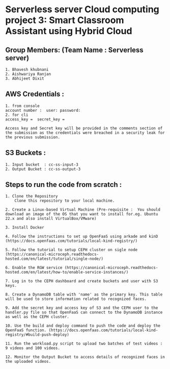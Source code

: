 #  Serverless server Cloud computing project 3: Smart Classroom Assistant using Hybrid Cloud

## Group Members: (Team Name : Serverless server)
    1. Bhavesh khubnani
    2. Aishwariya Ranjan
    3. Abhijeet Dixit

## AWS Credentials :
    1. from console 
    account number :  user: password: 
    2. for cli 
    access_key =  secret_key = 
    
    Access key and Secret key will be provided in the comments section of the submission as the credentials were breached in a security leak for the previous submission.

## S3 Buckets : 
    1. Input bucket  : cc-ss-input-3
    2. Output Bucket : cc-ss-output-3

## Steps to run the code from scratch :

    1. Clone the Repository
        Clone this repository to your local machine.

    2. Create a Linux-based Virtual Machine (Pre-requisite :  You should download an image of the OS that you want to install for.eg. Ubuntu 22.x and also install VirtualBox/VMware)

    3. Install Docker
    
    4. Follow the instructions to set up OpenFaaS using arkade and kinD (https://docs.openfaas.com/tutorials/local-kind-registry/)
	
    5. Follow the tutorial to setup CEPH cluster on sigle node (https://canonical-microceph.readthedocs-hosted.com/en/latest/tutorial/single-node/)

    6. Enable the RGW service (https://canonical-microceph.readthedocs-hosted.com/en/latest/how-to/enable-service-instances/)

    7. Log in to the CEPH dashboard and create buckets and user with S3 keys.

    8. Create a DynamoDB table with 'name' as the primary key. This table will be used to store information related to recognized faces.
    
    9. Add the secret key and access key of S3 and the CEPH user to the handler.py file so that OpenFaaS can connect to the DynamoDB instance as well as the CEPH cluster.

    10. Use the build and deploy command to push the code and deploy the OpenFaaS function. (https://docs.openfaas.com/tutorials/local-kind-registry/#build-push-deploy)

    11. Run the workload.py script to upload two batches of test videos : 9 videos and 100 videos.
    
    12. Monitor the Output Bucket to access details of recognized faces in the uploaded videos.